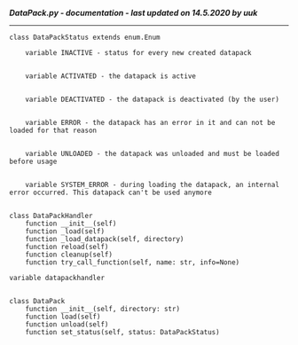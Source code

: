 ***DataPack.py - documentation - last updated on 14.5.2020 by uuk***
___

    class DataPackStatus extends enum.Enum

        variable INACTIVE - status for every new created datapack


        variable ACTIVATED - the datapack is active


        variable DEACTIVATED - the datapack is deactivated (by the user)


        variable ERROR - the datapack has an error in it and can not be loaded for that reason


        variable UNLOADED - the datapack was unloaded and must be loaded before usage


        variable SYSTEM_ERROR - during loading the datapack, an internal error occurred. This datapack can't be used anymore


    class DataPackHandler
        function __init__(self)
        function _load(self)
        function _load_datapack(self, directory)
        function reload(self)
        function cleanup(self)
        function try_call_function(self, name: str, info=None)

    variable datapackhandler


    class DataPack
        function __init__(self, directory: str)
        function load(self)
        function unload(self)
        function set_status(self, status: DataPackStatus)